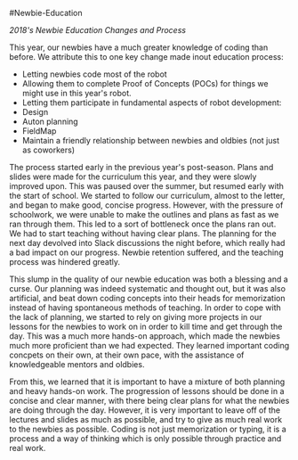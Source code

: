 #Newbie-Education

_2018's Newbie Education Changes and Process_

This year, our newbies have a much greater knowledge of coding than before. We attribute this to one key change made inout education process:

- Letting newbies code most of the robot
- Allowing them to complete Proof of Concepts (POCs) for things we might use in this year's robot.
- Letting them participate in fundamental aspects of robot development:
- Design
- Auton planning
- FieldMap
- Maintain a friendly relationship between newbies and oldbies (not just as coworkers)

The process started early in the previous year's post-season. Plans and slides were made for the curriculum this year, and they were slowly improved upon. This was paused over the summer, but resumed early with the start of school. We started to follow our curriculum, almost to the letter, and began to make good, concise progress. However, with the pressure of schoolwork, we were unable to make the outlines and plans as fast as we ran through them. This led to a sort of bottleneck once the plans ran out. We had to start teaching without having clear plans. The planning for the next day devolved into Slack discussions the night before, which really had a bad impact on our progress. Newbie retention suffered, and the teaching process was hindered greatly.

This slump in the quality of our newbie education was both a blessing and a curse. Our planning was indeed systematic and thought out, but it was also artificial, and beat down coding concepts into their heads for memorization instead of having spontaneous methods of teaching. In order to cope with the lack of planning, we started to rely on giving more projects in our lessons for the newbies to work on in order to kill time and get through the day. This was a much more hands-on approach, which made the newbies much more proficient than we had expected. They learned important coding concpets on their own, at their own pace, with the assistance of knowledgeable mentors and oldbies.

From this, we learned that it is important to have a mixture of both planning and heavy hands-on work. The progression of lessons should be done in a concise and clear manner, with there being clear plans for what the newbies are doing through the day. However, it is very important to leave off of the lectures and slides as much as possible, and try to give as much real work to the newbies as possible. Coding is not just memorization or typing, it is a process and a way of thinking which is only possible through practice and real work. 